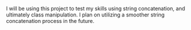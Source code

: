 I will be using this project to test my skills using string concatenation,
and ultimately class manipulation. I plan on utilizing a smoother string
concatenation process in the future.
